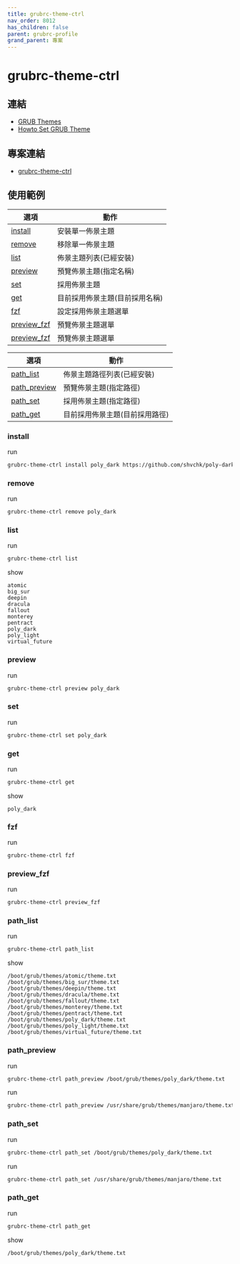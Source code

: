 ```yaml
---
title: grubrc-theme-ctrl
nav_order: 8012
has_children: false
parent: grubrc-profile
grand_parent: 專案
---
```


# grubrc-theme-ctrl


## 連結

* [GRUB Themes](https://www.gnome-look.org/browse?cat=109)
* [Howto Set GRUB Theme](https://samwhelp.github.io/note-about-grub/read/howto/use_theme.html)


## 專案連結

* [grubrc-theme-ctrl](https://github.com/samwhelp/note-about-grub/tree/gh-pages/_demo/project/grubrc-profile/grubrc-theme-ctrl)


## 使用範例


| 選項 | 動作 |
| --- | --- |
| [install](#install) | 安裝單一佈景主題 |
| [remove](#remove) | 移除單一佈景主題 |
| [list](#list) | 佈景主題列表(已經安裝) |
| [preview](#preview) | 預覽佈景主題(指定名稱) |
| [set](#set) | 採用佈景主題 |
| [get](#get) | 目前採用佈景主題(目前採用名稱) |
| [fzf](#fzf) | 設定採用佈景主題選單 |
| [preview_fzf](#preview_fzf) | 預覽佈景主題選單 |
| [preview_fzf](#preview_fzf) | 預覽佈景主題選單 |


| 選項 | 動作 |
| --- | --- |
| [path_list](#path_list) | 佈景主題路徑列表(已經安裝) |
| [path_preview](#path_preview) | 預覽佈景主題(指定路徑) |
| [path_set](#path_set) | 採用佈景主題(指定路徑) |
| [path_get](#path_get) | 目前採用佈景主題(目前採用路徑) |


### install

run

``` sh
grubrc-theme-ctrl install poly_dark https://github.com/shvchk/poly-dark.git
```

### remove

run

``` sh
grubrc-theme-ctrl remove poly_dark
```


### list

run

``` sh
grubrc-theme-ctrl list
```

show

```
atomic
big_sur
deepin
dracula
fallout
monterey
pentract
poly_dark
poly_light
virtual_future
```

### preview

run

``` sh
grubrc-theme-ctrl preview poly_dark
```

### set

run

``` sh
grubrc-theme-ctrl set poly_dark
```

### get

run

``` sh
grubrc-theme-ctrl get
```

show

```
poly_dark
```


### fzf

run

``` sh
grubrc-theme-ctrl fzf
```


### preview_fzf

run

``` sh
grubrc-theme-ctrl preview_fzf
```


### path_list

run

``` sh
grubrc-theme-ctrl path_list
```

show

```
/boot/grub/themes/atomic/theme.txt
/boot/grub/themes/big_sur/theme.txt
/boot/grub/themes/deepin/theme.txt
/boot/grub/themes/dracula/theme.txt
/boot/grub/themes/fallout/theme.txt
/boot/grub/themes/monterey/theme.txt
/boot/grub/themes/pentract/theme.txt
/boot/grub/themes/poly_dark/theme.txt
/boot/grub/themes/poly_light/theme.txt
/boot/grub/themes/virtual_future/theme.txt
```

### path_preview

run

``` sh
grubrc-theme-ctrl path_preview /boot/grub/themes/poly_dark/theme.txt
```

run

``` sh
grubrc-theme-ctrl path_preview /usr/share/grub/themes/manjaro/theme.txt
```


### path_set

run

``` sh
grubrc-theme-ctrl path_set /boot/grub/themes/poly_dark/theme.txt
```

run

``` sh
grubrc-theme-ctrl path_set /usr/share/grub/themes/manjaro/theme.txt
```

### path_get

run

``` sh
grubrc-theme-ctrl path_get
```

show

```
/boot/grub/themes/poly_dark/theme.txt
```
